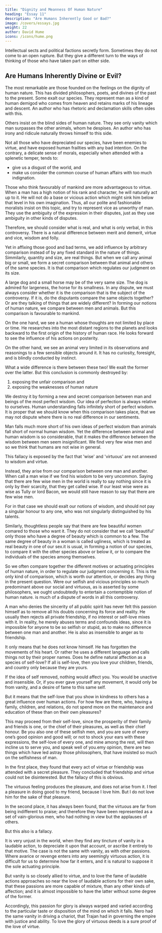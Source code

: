 ```yaml
---
title: "Dignity and Meanness Of Human Nature"
heading: "Essay 11"
description: "Are Humans Inherently Good or Bad?"
image: /covers/essays.jpg
weight: 22
author: David Hume
icons: /icons/hume.png
--- 
```



Intellectual sects and political factions secretly form. Sometimes they do not come to an open rupture. But they give a different turn to the ways of thinking of those who have taken part on either side.


## Are Humans Inherently Divine or Evil? 

The most remarkable are those founded on the feelings on the dignity of human nature. This has divided philosophers, poets, and divines of the past to the present. Some exalt our species. They represent man as a kind of human demigod who comes from heaven and retains marks of his lineage and descent. An author who has rhetoric and declamation skills often sides with this.

Others insist on the blind sides of human nature. They see only vanity which man surpasses the other animals, whom he despises. An author who has irony and ridicule naturally throws himself to this side.

Not all those who have depreciated our species, have been enemies to virtue, and have exposed human frailties with any bad intention. On the contrary, a delicate sense of morals, especially when attended with a splenetic temper, tends to:
- give us a disgust of the world, and
- make us consider the common course of human affairs with too much indignation.

Those who think favourably of mankind are more advantageous to virtue. When a man has a high notion of his rank and character, he will naturally act up to it. He will not do a base or vicious action which might sink him below that level in his own imagination. Thus, all our polite and fashionable moralists insist on this topic, and try to represent vice as unworthy of man. They use the ambiguity of the expression in their disputes, just as they use ambiguity in other kinds of disputes.

Therefore, we should consider what is real, and what is only verbal, in this controversy. There is a natural difference between merit and demerit, virtue and vice, wisdom and folly.

Yet in affixing those good and bad terms, we add influence by arbitrary comparison instead of by any fixed standard in the nature of things. Simmilarly, quantity and size, are real things. But when we call any animal big or small, we form a secret comparison between that animal and others of the same species. It is that comparison which regulates our judgment on its size. 

A large dog and a small horse may be of the very same size. The dog is admired for largeness, the horse for its smallness. In any dispute, we must always consider whether it is the comparison that is the subject of the controversy. If it is, do the disputants compare the same objects together? Or are they talking of things that are widely different? In forming our notions of human nature, we compare between men and animals. But this comparison is favourable to mankind. 

On the one hand, we see a human whose thoughts are not limited by place or time. He researches into the most distant regions to the planets and looks backward to the first origin of the history of human race. He looks forward to see the influence of his actions on posterity. 


On the other hand, we see an animal very limited in its observations and reasonings to a few sensible objects around it. It has no curiosity, foresight, and is blindly conducted by instinct.


What a wide difference is there between these two! We exalt the former over the latter. But this conclusion is commonly destroyed by:
1. exposing the unfair comparison and
2. exposing the weaknesses of human nature

We destroy it by forming a new and secret comparison between man and beings of the most perfect wisdom. Our idea of perfection is always relative to ourselves. Human understanding falls infinitely short of perfect wisdom. It is proper that we should know when this comparison takes place, that we may not dispute where there is no real difference in our sentiments.

Man falls much more short of his own ideas of perfect wisdom than animals fall short of normal human wisdom. Yet the difference between animal and human wisdom is so considerable, that it makes the difference between the wisdom between men seem insignificant. We find very few wise men and so we think that humans are not wise in general.

This fallacy is exposed by the fact that 'wise' and 'virtuous' are not annexed to wisdom and virtue. 

Instead, they arise from our comparison between one man and another. When call a man wise if we find his wisdom to be very uncommon. Saying that there are few wise men in the world is really to say nothing since it is only by their scarcity, that they get called wise. If our least wise were as wise as Tully or lord Bacon, we would still have reason to say that there are few wise men. 

For in that case we should exalt our notions of wisdom, and should not pay a singular honour to any one, who was not singularly distinguished by his talents. 

Similarly, thoughtless people say that there are few beautiful women comared to those who want it. They do not consider that we call 'beautiful' only those who have a degree of beauty which is common to a few. The same degree of beauty in a woman is called ugliness, which is treated as real beauty in one of our sex.it is usual, in forming a notion of our species, to compare it with the other species above or below it, or to compare the individuals of the species among themselves. 

So we often compare together the different motives or actuating principles of human nature, in order to regulate our judgment concerning it. This is the only kind of comparison, which is worth our attention, or decides any thing in the present question. Were our selfish and vicious principles so much predominant above our social and virtuous, as is asserted by some philosophers, we ought undoubtedly to entertain a contemptible notion of human nature. is much of a dispute of words in all this controversy. 

A man who denies the sincerity of all public spirit has never felt this passion himself as to remove all his doubts concerning its force and reality. He usually then rejects all private friendship, if no interest or self-love mixes with it. In reality, he merely abuses terms and confounds ideas, since it is impossible for anyone to be so selfish or stupid, as to make no difference between one man and another. He is also as insensible to anger as to friendship. 

It only means that he does not know himself. He has forgotten the movements of his heart. Or rather he uses a different language and calls things not by their proper names. Does he define natural affection as a species of self-love? If all is self-love, then you love your children, friends, and country only because they are yours. 

If the idea of self removed, nothing would affect you. You would be unactive and insensible. Or, if you ever gave yourself any movement, it would only be from vanity, and a desire of fame to this same self. 

But it means that the self-love that you show in kindness to others has a great influence over human actions. <!-- , and even greater, on many occasions, than that which remains in its original shape and form. --> For how few are there, who, having a family, children, and relations, do not spend more on the maintenance and education of these than on their own pleasures? 

This may proceed from their self-love, since the prosperity of their family and friends is one, or the chief of their pleasures, as well as their chief honour. Be you also one of these selfish men, and you are sure of every one’s good opinion and good will; or not to shock your ears with these expressions, the self-love of every one, and mine among the rest, will then incline us to serve you, and speak well of you.emy opinion, there are two things which have led astray those philosophers, that have insisted so much on the selfishness of man.

In the first place, they found that every act of virtue or friendship was attended with a secret pleasure. They concluded that friendship and virtue could not be disinterested. But the fallacy of this is obvious. 

The virtuous feeling produces the pleasure, and does not arise from it. I feel a pleasure in doing good to my friend, because I love him. But I do not love him for the sake of that pleasure. 

In the second place, it has always been found, that the virtuous are far from being indifferent to praise; and therefore they have been represented as a set of vain-glorious men, who had nothing in view but the applauses of others. 

But this also is a fallacy. 

It is very unjust in the world, when they find any tincture of vanity in a laudable action, to depreciate it upon that account, or ascribe it entirely to that motive. The case is not the same with vanity, as with other passions. Where avarice or revenge enters into any seemingly virtuous action, it is difficult for us to determine how far it enters, and it is natural to suppose it the sole actuating principle. 

But vanity is so closely allied to virtue, and to love the fame of laudable actions approaches so near the love of laudable actions for their own sake, that these passions are more capable of mixture, than any other kinds of affection; and it is almost impossible to have the latter without some degree of the former. 

Accordingly, this passion for glory is always warped and varied according to the particular taste or disposition of the mind on which it falls. Nero had the same vanity in driving a chariot, that Trajan had in governing the empire with justice and ability. To love the glory of virtuous deeds is a sure proof of the love of virtue.